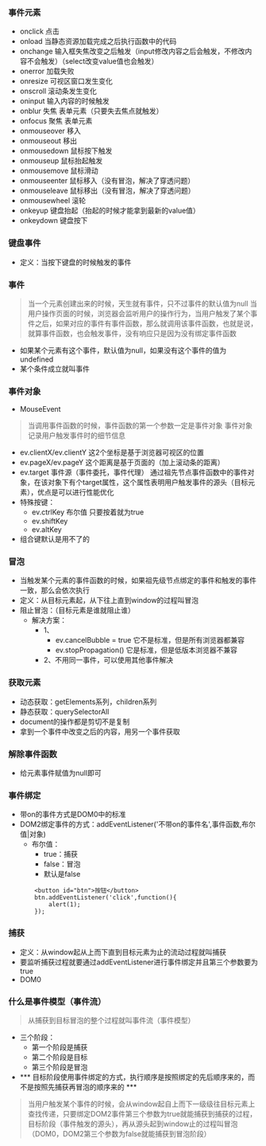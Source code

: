 ### 事件元素
+ onclick   点击
+ onload   当静态资源加载完成之后执行函数中的代码
+ onchange   输入框失焦改变之后触发（input修改内容之后会触发，不修改内容不会触发）（select改变value值也会触发）
+ onerror   加载失败
+ onresize   可视区窗口发生变化
+ onscroll   滚动条发生变化
+ oninput   输入内容的时候触发
+ onblur   失焦   表单元素（只要失去焦点就触发）
+ onfocus   聚焦   表单元素
+ onmouseover  移入
+ onmouseout   移出
+ onmousedown  鼠标按下触发
+ onmouseup   鼠标抬起触发
+ onmousemove   鼠标滑动
+ onmouseenter   鼠标移入（没有冒泡，解决了穿透问题）
+ onmouseleave   鼠标移出（没有冒泡，解决了穿透问题）
+ onmousewheel   滚轮
+ onkeyup   键盘抬起（抬起的时候才能拿到最新的value值）
+ onkeydown   键盘按下
### 键盘事件
+ 定义：当按下键盘的时候触发的事件
### 事件
> 当一个元素创建出来的时候，天生就有事件，只不过事件的默认值为null
> 当用户操作页面的时候，浏览器会监听用户的操作行为，当用户触发了某个事件之后，如果对应的事件有事件函数，那么就调用该事件函数，也就是说，就算事件函数，也会触发事件，没有响应只是因为没有绑定事件函数
+ 如果某个元素有这个事件，默认值为null，如果没有这个事件的值为undefined
+ 某个条件成立就叫事件
### 事件对象
+ MouseEvent
> 当调用事件函数的时候，事件函数的第一个参数一定是事件对象
> 事件对象记录用户触发事件时的细节信息
+ ev.clientX/ev.clientY   这2个坐标是基于浏览器可视区的位置
+ ev.pageX/ev.pageY   这个距离是基于页面的（加上滚动条的距离）
+ ev.target  事件源（事件委托，事件代理）  通过祖先节点事件函数中的事件对象，在该对象下有个target属性，这个属性表明用户触发事件的源头（目标元素），优点是可以进行性能优化
+ 特殊按键：
    + ev.ctrlKey  布尔值  只要按着就为true
    + ev.shiftKey
    + ev.altKey
+ 组合键默认是用不了的
### 冒泡
+ 当触发某个元素的事件函数的时候，如果祖先级节点绑定的事件和触发的事件一致，那么会依次执行
+ 定义：从目标元素起，从下往上直到window的过程叫冒泡
+ 阻止冒泡：（目标元素是谁就阻止谁）
    + 解决方案：
        + 1、
            + ev.cancelBubble = true   它不是标准，但是所有浏览器都兼容
            + ev.stopPropagation()    它是标准，但是低版本浏览器不兼容
        + 2、不用同一事件，可以使用其他事件解决
### 获取元素
+ 动态获取：getElements系列，children系列
+ 静态获取：querySelectorAll
+ document的操作都是剪切不是复制
+ 拿到一个事件中改变之后的内容，用另一个事件获取
### 解除事件函数
+ 给元素事件赋值为null即可
### 事件绑定
+ 带on的事件方式是DOM0中的标准
+ DOM2绑定事件的方式：addEventListener('不带on的事件名',事件函数,布尔值|对象)
    + 布尔值：
        + true：捕获
        + false：冒泡
        + 默认是false
    ```
        <button id="btn">按钮</button>
        btn.addEventListener('click',function(){
            alert(1);
        });
    ```
### 捕获
+ 定义：从window起从上而下直到目标元素为止的流动过程就叫捕获
+ 要监听捕获过程就要通过addEventListener进行事件绑定并且第三个参数要为true
+ DOM0
### 什么是事件模型（事件流）
> 从捕获到目标冒泡的整个过程就叫事件流（事件模型）
+ 三个阶段：
    + 第一个阶段是捕获
    + 第二个阶段是目标
    + 第三个阶段是冒泡
+ *** 目标阶段使用事件绑定的方式，执行顺序是按照绑定的先后顺序来的，而不是按照先捕获再冒泡的顺序来的 ***
> 当用户触发某个事件的时候，会从window起自上而下一级级往目标元素上查找传递，只要绑定DOM2事件第三个参数为true就能捕获到捕获的过程，目标阶段（事件触发的源头），再从源头起到window止的过程叫冒泡（DOM0，DOM2第三个参数为false就能捕获到冒泡阶段）
